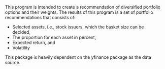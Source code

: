 This program is intended to create a recommendation of diversified portfolio options and their weights. The results of this program is a set of portfolio recommendations that consists of:
*  Selected assets, i.e., stock issuers, which the basket size can be decided,
* The proportion for each asset in percent,
* Expected return, and
* Volatility

This package is heavily dependent on the yfinance package as the data source.
